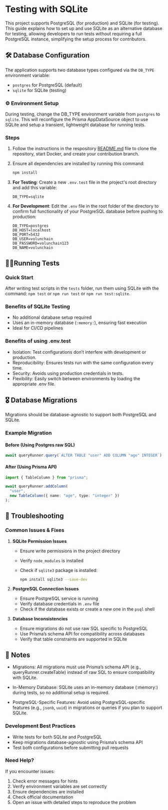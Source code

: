 # Testing with SQLite

This project supports PostgreSQL (for production) and SQLite (for testing). This guide explains how to set up and use SQLite as an alternative database for testing, allowing developers to run tests without requiring a full PostgreSQL instance, simplifying the setup process for contributors.

## 🛠️ Database Configuration

The application supports two database types configured via the `DB_TYPE` environment variable:

- `postgres` for PostgreSQL (default)
- `sqlite` for SQLite (testing)

### ⚙️ Environment Setup

During testing, change the DB_TYPE environment variable from `postgres` to `sqlite`. This will reconfigure the Prisma AppDataSource object to use SQLite and setup a transient, lightweight database for running tests.

### Steps

1. Follow the instructions in the respository [README.md](./readme.md) file to clone the repository, start Docker, and create your contribution branch.

2. Ensure all dependencies are installed by running this command:

    ```bash
    npm install
    ```

3. **For Testing**: Create a new `.env.test` file in the project's root directory and add this variable:

    ```env
    DB_TYPE=sqlite
    ```

4. **For Development**: Edit the `.env` file in the root folder of the directory to confirm full functionality of your PostgreSQL database before pushing to production:

    ```env
    DB_TYPE=postgres
    DB_HOST=localhost
    DB_PORT=5432
    DB_USER=volunchain
    DB_PASSWORD=volunchain123
    DB_NAME=volunchain
    ```

## 🏃‍♂️Running Tests

### Quick Start

After writing test scripts in the `tests` folder, run them using SQLite with the  command: `npm test` or `npm run test` or `npm run test:sqlite`.

### Benefits of SQLite Testing

- No additional database setup required
- Uses an in-memory database (`:memory:`), ensuring fast execution
- Ideal for CI/CD pipelines

### Benefits of using .env.test

- Isolation: Test configurations don’t interfere with development or production.
- Reproducibility: Ensures tests run with the same configuration every time.
- Security: Avoids using production credentials in tests.
- Flexibility: Easily switch between environments by loading the appropriate .env file.

## 🎖️ Database Migrations

Migrations should be database-agnostic to support both PostgreSQL and SQLite.

### Example Migration

#### Before (Using Postgres raw SQL)

```typescript
await queryRunner.query(`ALTER TABLE "user" ADD COLUMN "age" INTEGER`);
```

#### After (Using Prisma API)

```typescript
import { TableColumn } from "prisma";

await queryRunner.addColumn(
  "user",
  new TableColumn({ name: "age", type: "integer" })
);
```

## 🔧 Troubleshooting

### Common Issues & Fixes

1. **SQLite Permission Issues**
   - Ensure write permissions in the project directory
   - Verify `node_modules` is installed
   - Check if `sqlite3` package is installed:

     ```bash
     npm install sqlite3 --save-dev
     ```

2. **PostgreSQL Connection Issues**
   - Ensure PostgreSQL service is running
   - Verify database credentials in `.env` file
   - Check if the database exists or create a new one in the `psql` shell

3. **Database Inconsistencies**

   - Ensure migrations do not use raw SQL specific to PostgreSQL
   - Use Prisma’s schema API for compatibility across databases
   - Verify that table constraints are supported in SQLite

## 📝 Notes

- Migrations: All migrations must use Prisma’s schema API (e.g., queryRunner.createTable) instead of raw SQL to ensure compatibility with SQLite.

- In-Memory Database: SQLite uses an in-memory database (:memory:) during tests, so no additional setup is required.

- PostgreSQL-Specific Features: Avoid using PostgreSQL-specific features (e.g., `jsonb`, `uuid`) in migrations or queries if you plan to support SQLite.

### Development Best Practices

- Write tests for both SQLite and PostgreSQL
- Keep migrations database-agnostic using Prisma’s schema API
- Test both configurations before submitting pull requests

### Need Help?

If you encounter issues:

1. Check error messages for hints
2. Verify environment variables are set correctly
3. Ensure dependencies are installed
4. Check official documentation
5. Open an issue with detailed steps to reproduce the problem
